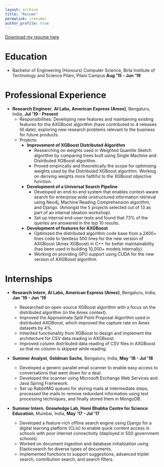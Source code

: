 ```yaml
---
layout: archive
title: "Resume"
permalink: /resume/
author_profile: true
---
```


<p style="text-decoration:underline;"><a href="https://vigneshn1997.github.io/files/Vignesh_resume.pdf">Download my resume here</a></p>

Education
======
* Bachelor of Engineering (Honours) Computer Science, Birla Institute of Technology and Science Pilani, Pilani Campus  **Aug '15 - Jun '19**  


Professional Experience
======
* **Research Engineer**, **AI Labs, American Express (Amex)**, Bengaluru, India,     **Jul '19 - Present**
  * Responsibilities: Developing new features and maintaining existing features for the AXGBoost algorithm (have contributed to 4 releases till date); exploring new research problems relevant to the business for future products.
  * Projects:
    * **Improvement of XGBoost Distributed Algorithm**
        * Researching on weights used in Weighted Quantile Sketch algorithm by comparing trees built using Single Machine and Distributed XGBoost algorithm.
        * Proved empirically and theoretically the scope for optimising weights used by the Distributed XGBoost algorithm. Working on deriving weights more faithful to the XGBoost objective function.
    * **Development of a Universal Search Pipeline**
        * Developed an end-to-end system that enables context-aware search for enterprise wide unstructured information retrieval using Neo4j, Machine Reading Comprehension algorithm, and Django. (Amongst the 5 projects selected out of 13 as part of an internal ideation workshop).
        * Set up internal end-user tests and found that 73% of the queries are answered in the top 10 results.
    * **Development of features for AXGBoost**
        * Optimized the distributed algorithm code base from a 2400+ lines code to \textless 500 lines for the new version of AXGBoost (Amex XGBoost) in C++ for better maintainability (has been used in building 10,000+ models internally).
        * Working on providing GPU support using CUDA for the new version of AXGBoost algorithm.

Internships
======
* **Research Intern**, **AI Labs, American Express (Amex)**, Bengaluru, India,     **Jan '19 - Jun '19**
    * Researched on open-source XGBoost algorithm with a focus on the distributed algorithm (in the Amex context).
    * Improved the Approximate Split Point Proposal Algorithm used in distributed AXGBoost, which improved the capture rate on Amex datasets by 4%.
    * Inherited functionality from XGBoost to design and implement the architecture for CSV data reading in AXGBoost.
    * Improved column distributed data reading of CSV files in AXGBoost so that no column is skipped while reading.

* **Summer Analyst**, **Goldman Sachs**, Bengaluru, India,     **May '18 - Jul '18**
    * Developed a generic parallel email scanner to enable easy access to conversations that went down for a deal.
    * Developed the scanner using Microsoft Exchange Web Services and Java Spring Framework.
    * Set up RabbitMQ queues for storing mails at intermediate steps, processed the mails to remove redundant information using text processing techniques, and finally stored them in MongoDB.

* **Summer Intern**, **Gnowledge Lab, Homi Bhabha Centre for Science Education**, Mumbai, India,     **May '17 - Jul '17**
    * Developed a feature-rich offline search engine using Django for a digital learning platform (CLIx) to enable quick content access in schools with poor internet connectivity (deployed in 500 government schools).
    * Worked on document ingestion and database initialization using Elasticsearch for diverse types of documents.
    * Implemented functions to support suggestions, advanced triplet search, contribution search, and search filters.